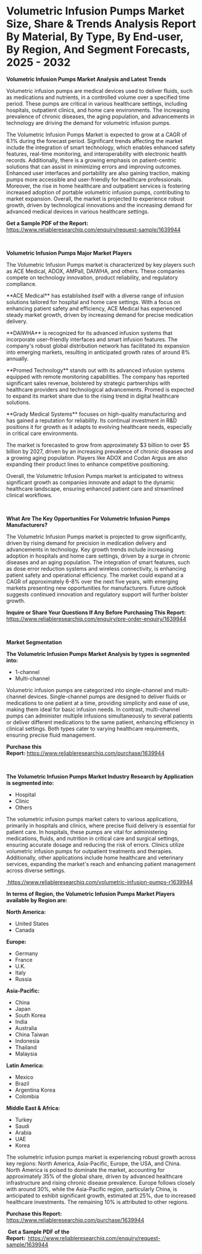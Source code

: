 <p><h1>Volumetric Infusion Pumps Market Size, Share & Trends Analysis Report By Material, By Type, By End-user, By Region, And Segment Forecasts, 2025 - 2032</h1></p><p><strong>Volumetric Infusion Pumps Market Analysis and Latest Trends</strong></p>
<p><p>Volumetric infusion pumps are medical devices used to deliver fluids, such as medications and nutrients, in a controlled volume over a specified time period. These pumps are critical in various healthcare settings, including hospitals, outpatient clinics, and home care environments. The increasing prevalence of chronic diseases, the aging population, and advancements in technology are driving the demand for volumetric infusion pumps.</p><p>The Volumetric Infusion Pumps Market is expected to grow at a CAGR of 6.1% during the forecast period. Significant trends affecting the market include the integration of smart technology, which enables enhanced safety features, real-time monitoring, and interoperability with electronic health records. Additionally, there is a growing emphasis on patient-centric solutions that can assist in minimizing errors and improving outcomes. Enhanced user interfaces and portability are also gaining traction, making pumps more accessible and user-friendly for healthcare professionals. Moreover, the rise in home healthcare and outpatient services is fostering increased adoption of portable volumetric infusion pumps, contributing to market expansion. Overall, the market is projected to experience robust growth, driven by technological innovations and the increasing demand for advanced medical devices in various healthcare settings.</p></p>
<p><strong>Get a Sample PDF of the Report:&nbsp;</strong> <a href="https://www.reliableresearchiq.com/enquiry/request-sample/1639944?utm_campaign=1170&utm_medium=2&utm_source=Github&utm_content=ia&utm_term=13042025&utm_id=volumetric-infusion-pumps">https://www.reliableresearchiq.com/enquiry/request-sample/1639944</a></p>
<p>&nbsp;</p>
<p><strong>Volumetric Infusion Pumps Major Market Players</strong></p>
<p><p>The Volumetric Infusion Pumps market is characterized by key players such as ACE Medical, ADOX, AMPall, DAIWHA, and others. These companies compete on technology innovation, product reliability, and regulatory compliance.</p><p>**ACE Medical** has established itself with a diverse range of infusion solutions tailored for hospital and home care settings. With a focus on enhancing patient safety and efficiency, ACE Medical has experienced steady market growth, driven by increasing demand for precise medication delivery.</p><p>**DAIWHA** is recognized for its advanced infusion systems that incorporate user-friendly interfaces and smart infusion features. The company's robust global distribution network has facilitated its expansion into emerging markets, resulting in anticipated growth rates of around 8% annually.</p><p>**Promed Technology** stands out with its advanced infusion systems equipped with remote monitoring capabilities. The company has reported significant sales revenue, bolstered by strategic partnerships with healthcare providers and technological advancements. Promed is expected to expand its market share due to the rising trend in digital healthcare solutions.</p><p>**Grady Medical Systems** focuses on high-quality manufacturing and has gained a reputation for reliability. Its continual investment in R&D positions it for growth as it adapts to evolving healthcare needs, especially in critical care environments.</p><p>The market is forecasted to grow from approximately $3 billion to over $5 billion by 2027, driven by an increasing prevalence of chronic diseases and a growing aging population. Players like ADOX and Codan Argus are also expanding their product lines to enhance competitive positioning.</p><p>Overall, the Volumetric Infusion Pumps market is anticipated to witness significant growth as companies innovate and adapt to the dynamic healthcare landscape, ensuring enhanced patient care and streamlined clinical workflows.</p></p>
<p>&nbsp;</p>
<p><strong>What Are The Key Opportunities For Volumetric Infusion Pumps Manufacturers?</strong></p>
<p><p>The Volumetric Infusion Pumps market is projected to grow significantly, driven by rising demand for precision in medication delivery and advancements in technology. Key growth trends include increasing adoption in hospitals and home care settings, driven by a surge in chronic diseases and an aging population. The integration of smart features, such as dose error reduction systems and wireless connectivity, is enhancing patient safety and operational efficiency. The market could expand at a CAGR of approximately 6-8% over the next five years, with emerging markets presenting new opportunities for manufacturers. Future outlook suggests continued innovation and regulatory support will further bolster growth.</p></p>
<p><strong>Inquire or Share Your Questions If Any Before Purchasing This Report:</strong> <a href="https://www.reliableresearchiq.com/enquiry/pre-order-enquiry/1639944?utm_campaign=1170&utm_medium=2&utm_source=Github&utm_content=ia&utm_term=13042025&utm_id=volumetric-infusion-pumps">https://www.reliableresearchiq.com/enquiry/pre-order-enquiry/1639944</a></p>
<p>&nbsp;</p>
<p><strong>Market Segmentation</strong></p>
<p><strong>The Volumetric Infusion Pumps Market Analysis by types is segmented into:</strong></p>
<p><ul><li>1-channel</li><li>Multi-channel</li></ul></p>
<p><p>Volumetric infusion pumps are categorized into single-channel and multi-channel devices. Single-channel pumps are designed to deliver fluids or medications to one patient at a time, providing simplicity and ease of use, making them ideal for basic infusion needs. In contrast, multi-channel pumps can administer multiple infusions simultaneously to several patients or deliver different medications to the same patient, enhancing efficiency in clinical settings. Both types cater to varying healthcare requirements, ensuring precise fluid management.</p></p>
<p><strong>Purchase this Report:&nbsp;</strong><a href="https://www.reliableresearchiq.com/purchase/1639944?utm_campaign=1170&utm_medium=2&utm_source=Github&utm_content=ia&utm_term=13042025&utm_id=volumetric-infusion-pumps">https://www.reliableresearchiq.com/purchase/1639944</a></p>
<p>&nbsp;</p>
<p><strong>The Volumetric Infusion Pumps Market Industry Research by Application is segmented into:</strong></p>
<p><ul><li>Hospital</li><li>Clinic</li><li>Others</li></ul></p>
<p><p>The volumetric infusion pumps market caters to various applications, primarily in hospitals and clinics, where precise fluid delivery is essential for patient care. In hospitals, these pumps are vital for administering medications, fluids, and nutrition in critical care and surgical settings, ensuring accurate dosage and reducing the risk of errors. Clinics utilize volumetric infusion pumps for outpatient treatments and therapies. Additionally, other applications include home healthcare and veterinary services, expanding the market's reach and enhancing patient management across diverse settings.</p></p>
<p><a href="https://www.reliableresearchiq.com/volumetric-infusion-pumps-r1639944?utm_campaign=1170&utm_medium=2&utm_source=Github&utm_content=ia&utm_term=13042025&utm_id=volumetric-infusion-pumps">&nbsp;https://www.reliableresearchiq.com/volumetric-infusion-pumps-r1639944</a></p>
<p><strong>In terms of Region, the Volumetric Infusion Pumps Market Players available by Region are:</strong></p>
<p>
    <p> <strong> North America: </strong>
        <ul>
            <li>United States</li>
            <li>Canada</li>
        </ul>
        </p> 
    <p> <strong> Europe: </strong>
        <ul>
            <li>Germany</li>
            <li>France</li>
            <li>U.K.</li>
            <li>Italy</li>
            <li>Russia</li>
        </ul>
        </p> 
    <p> <strong> Asia-Pacific: </strong>
        <ul>
            <li>China</li>
            <li>Japan</li>
            <li>South Korea</li>
            <li>India</li>
            <li>Australia</li>
            <li>China Taiwan</li>
            <li>Indonesia</li>
            <li>Thailand</li>
            <li>Malaysia</li>
        </ul>
        </p> 
    <p> <strong> Latin America: </strong>
        <ul>
            <li>Mexico</li>
            <li>Brazil</li>
            <li>Argentina Korea</li>
            <li>Colombia</li>
        </ul>
        </p> 
    <p> <strong> Middle East & Africa: </strong>
        <ul>
            <li>Turkey</li>
            <li>Saudi</li>
            <li>Arabia</li>
            <li>UAE</li>
            <li>Korea</li>
        </ul>
    </p>
    </p>
<p><p>The volumetric infusion pumps market is experiencing robust growth across key regions: North America, Asia-Pacific, Europe, the USA, and China. North America is poised to dominate the market, accounting for approximately 35% of the global share, driven by advanced healthcare infrastructure and rising chronic disease prevalence. Europe follows closely with around 30%, while the Asia-Pacific region, particularly China, is anticipated to exhibit significant growth, estimated at 25%, due to increased healthcare investments. The remaining 10% is attributed to other regions.</p></p>
<p><strong>Purchase this Report: </strong><a href="https://www.reliableresearchiq.com/purchase/1639944?utm_campaign=1170&utm_medium=2&utm_source=Github&utm_content=ia&utm_term=13042025&utm_id=volumetric-infusion-pumps">https://www.reliableresearchiq.com/purchase/1639944</a></p>
<p>&nbsp;<strong>Get a Sample PDF of the Report:&nbsp;&nbsp;</strong><a href="https://www.reliableresearchiq.com/enquiry/request-sample/1639944?utm_campaign=1170&utm_medium=2&utm_source=Github&utm_content=ia&utm_term=13042025&utm_id=volumetric-infusion-pumps">https://www.reliableresearchiq.com/enquiry/request-sample/1639944</a></p>
<p><strong></strong></p>
<p><p></p><p></p><p></p></p>